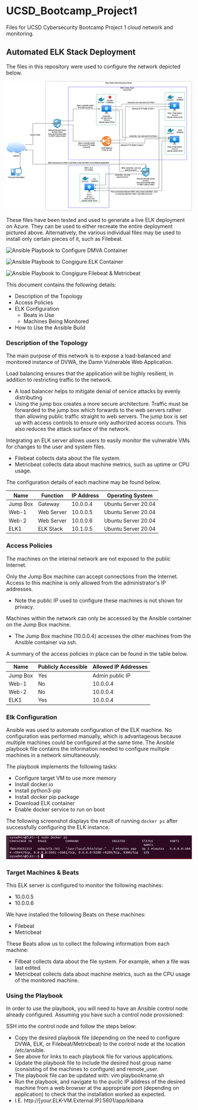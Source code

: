 # UCSD_Bootcamp_Project1
Files for UCSD Cybersecurity Bootcamp Project 1 cloud network and monitoring.

## Automated ELK Stack Deployment

The files in this repository were used to configure the network depicted below.

![alt text](Diagrams/Cloud_Project_Network.drawio.png)

These files have been tested and used to generate a live ELK deployment on Azure. They can be used to either recreate the entire deployment pictured above. Alternatively, the various individual files may be used to install only certain pieces of it, such as Filebeat.

![Ansible Playbook to Configure DMVA Container](Ansible/my_playbook.yml)

![Ansible Playbook to Congigure ELK Container](Ansible/project1_playbook.yml)

![Ansible Playbook to Congigure Filebeat & Metricbeat](Ansible/filebeat-playbook.yml)

This document contains the following details:
- Description of the Topology
- Access Policies
- ELK Configuration
  - Beats in Use
  - Machines Being Monitored
- How to Use the Ansible Build


### Description of the Topology

The main purpose of this network is to expose a load-balanced and monitored instance of DVWA, the Damn Vulnerable Web Application.

Load balancing ensures that the application will be highly resilient, in addition to restricting traffic to the network.
- A load balancer helps to mitigate denial of service attacks by evenly distributing
- Using the jump box creates a more secure architecture. Traffic must be forwarded to the jump box which forwards to the web servers rather than allowing public traffic straight to web servers. The jump box is set up with access controls to ensure only authorized access occurs. This also reduces the attack surface of the network.

Integrating an ELK server allows users to easily monitor the vulnerable VMs for changes to the user and system files.
- Filebeat collects data about the file system.
- Metricbeat collects data about machine metrics, such as uptime or CPU usage.

The configuration details of each machine may be found below.

| Name     | Function   | IP Address | Operating System    |
|----------|------------|------------|---------------------|
| Jump Box | Gateway    | 10.0.0.4   | Ubuntu Server 20.04 |
| Web-1    | Web Server | 10.0.0.5   | Ubuntu Server 20.04 |
| Web-2    | Web Server | 10.0.0.6   | Ubuntu Server 20.04 |
| ELK1     | ELK Stack  | 10.1.0.5   | Ubuntu Server 20.04 |

### Access Policies

The machines on the internal network are not exposed to the public Internet. 

Only the Jump Box machine can accept connections from the Internet. Access to this machine is only allowed from the administrator's IP addresses.
- Note the public IP used to configure these machines is not shown for privacy.

Machines within the network can only be accessed by the Ansible container on the Jump Box machine.
- The Jump Box machine (10.0.0.4) accesses the other machines from the Ansible container via ssh.

A summary of the access policies in place can be found in the table below.

| Name     | Publicly Accessible | Allowed IP Addresses |
|----------|---------------------|----------------------|
| Jump Box | Yes                 | Admin public IP      |
| Web-1    | No                  | 10.0.0.4             |
| Web-2    | No                  | 10.0.0.4             |
| ELK1     | Yes                 | 10.0.0.4             |

### Elk Configuration

Ansible was used to automate configuration of the ELK machine. No configuration was performed manually, which is advantageous because multiple machines could be configured at the same time. The Ansible playbook file contains the information needed to configure multiple machines in a network simultaneously.

The playbook implements the following tasks:
- Configure target VM to use more memory
- Install docker.io
- Install python3-pip
- Install docker pip package
- Download ELK container
- Enable docker service to run on boot

The following screenshot displays the result of running `docker ps` after successfully configuring the ELK instance.

![alt text](Images/docker_on_elk_vm.PNG)

### Target Machines & Beats
This ELK server is configured to monitor the following machines:
- 10.0.0.5
- 10.0.0.6

We have installed the following Beats on these machines:
- Filebeat
- Metricbeat

These Beats allow us to collect the following information from each machine:
- Filbeat collects data about the file system. For example, when a file was last edited.
- Metricbeat collects data about machine metrics, such as the CPU usage of the monitored machine.

### Using the Playbook
In order to use the playbook, you will need to have an Ansible control node already configured. Assuming you have such a control node provisioned: 

SSH into the control node and follow the steps below:
- Copy the desired playbook file (depending on the need to configure DVWA, ELK, or Filebeat/Metricbeat) to the control node at the location /etc/ansible.
- See above for links to each playbook file for various applications.
- Update the playbook file to include the desired host group name (consisting of the machines to configure) and remote_user.
- The playbook file can be updated with: vim playbookname.sh
- Run the playbook, and navigate to the puclic IP address of the desired machine from a web browser at the appropriate port (depending on application) to check that the installation worked as expected.
- I.E.  http://[your.ELK-VM.External.IP]:5601/app/kibana


